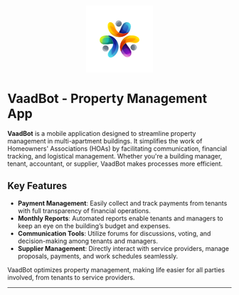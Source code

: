 <p align="center">
  <img src="https://github.com/BCVaadbot/about-VaadBot/blob/main/logo_vaadbot.png?raw=true" alt="VaadBot Logo" width="150" height="150">
</p>

# VaadBot - Property Management App

**VaadBot** is a mobile application designed to streamline property management in multi-apartment buildings. It simplifies the work of Homeowners' Associations (HOAs) by facilitating communication, financial tracking, and logistical management. Whether you're a building manager, tenant, accountant, or supplier, VaadBot makes processes more efficient.

## Key Features

- **Payment Management**: Easily collect and track payments from tenants with full transparency of financial operations.
- **Monthly Reports**: Automated reports enable tenants and managers to keep an eye on the building’s budget and expenses.
- **Communication Tools**: Utilize forums for discussions, voting, and decision-making among tenants and managers.
- **Supplier Management**: Directly interact with service providers, manage proposals, payments, and work schedules seamlessly.

VaadBot optimizes property management, making life easier for all parties involved, from tenants to service providers.

---
